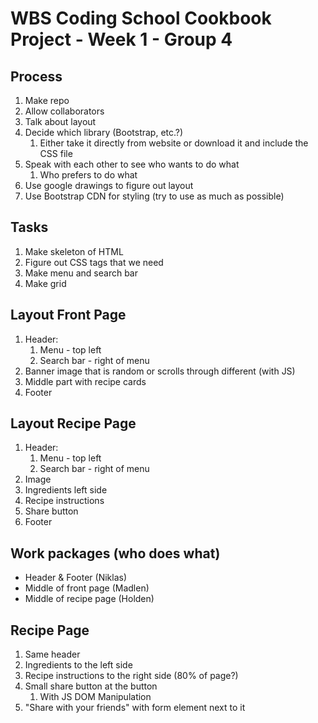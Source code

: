 # WBS Coding School Cookbook Project - Week 1 - Group 4

## Process

1. Make repo
2. Allow collaborators
3. Talk about layout
4. Decide which library (Bootstrap, etc.?)
   1. Either take it directly from website or download it and include the CSS file
5. Speak with each other to see who wants to do what
   1. Who prefers to do what
6. Use google drawings to figure out layout
7. Use Bootstrap CDN for styling (try to use as much as possible)

## Tasks
1. Make skeleton of HTML
2. Figure out CSS tags that we need
3. Make menu and search bar
4. Make grid


## Layout Front Page
1. Header:
   1. Menu - top left
   2. Search bar - right of menu
2. Banner image that is random or scrolls through different (with JS)
3. Middle part with recipe cards
4. Footer

## Layout Recipe Page
1. Header:
   1. Menu - top left
   2. Search bar - right of menu
2. Image
3. Ingredients left side
4. Recipe instructions
5. Share button
6. Footer

## Work packages (who does what)
- Header & Footer (Niklas)
- Middle of front page (Madlen)
- Middle of recipe page (Holden)


## Recipe Page
1. Same header
2. Ingredients to the left side
3. Recipe instructions to the right side (80% of page?)
4. Small share button at the button
   1. With JS DOM Manipulation
5. "Share with your friends" with form element next to it

